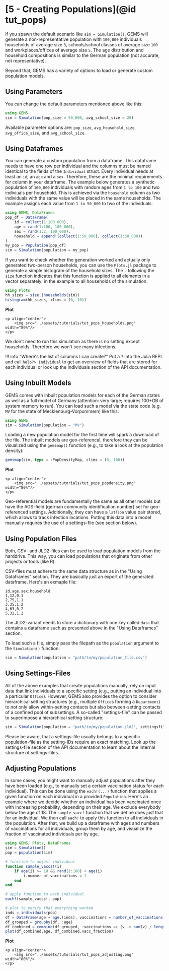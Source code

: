 # [5 - Creating Populations](@id tut_pops)

If you spawn the default scenario like `sim = Simulation()`, GEMS will generate a non-representative population with `100,000` individuals households of average size `3`, schools/school classes of average size `100` and workplaces/offices of average size `5`.
The age distribution and household compositions is similar to the German population (not accurate, not representative).

Beyond that, GEMS has a variety of options to load or generate custom population models.


## Using Parameters

You can change the default parameters mentioned above like this:

```julia
using GEMS
sim = Simulation(pop_size = 50_000, avg_school_size = 20)
```

Available parameter options are: `pop_size`, `avg_household_size`, `avg_office_size`, and `avg_school_size`.


## Using Dataframes

You can generate a custom population from a dataframe.
This dataframe needs to have one row per individual and the columns must be named identical to the fields of the `Individual` struct.
Every individual needs at least an `id`, an `age` and a `sex`.
Therefore, these are the minimal requirements for column in your dataframe.
The example below generates a synthetic population of `100,000` individuals with random ages from `1 to 100` and two indiviuals per household.
This is achieved via the `household` column as two individuals with the same value will be placed in the same households.
The example assigns each value from `1 to 50_000` to two of the individuals.

```julia
using GEMS, DataFrames
pop_df = DataFrame(
    id = collect(1:100_000),
    age = rand(1:100, 100_000),
    sex = rand(1:2, 100_000),
    household = append!(collect(1:50_000), collect(1:50_000))
)
my_pop = Population(pop_df)
sim = Simulation(population = my_pop)
```

If you want to check whether the generation worked and actually only generated two-person households, you can use the `Plots.jl` package to generate a simple histogram of the household sizes.
The `.` following the `size` function indicates that this function is applied to all elements in a vector separately; in the example to all households of the simulation.

```julia
using Plots
hh_sizes = size.(households(sim))
histogram(hh_sizes, xlims = (0, 10))
```

**Plot**

```@raw html
<p align="center">
    <img src="../assets/tutorials/tut_pops_households.png" width="80%"/>
</p>
``` 


We don't need to run this simulation as there is no setting except households.
Therefore we won't see many infections.

!!! info "Where's the list of columns I can create?"
    Put a `?` into the Julia REPL and call `help?> Individual` to get an overview of fields that are stored for each individual or look up the Individuals section of the API documentation.


## Using Inbuilt Models

GEMS comes with inbuilt population models for each of the German states as well as a full model of Germany (attention: very large; requires 100+GB of system memory to run).
You can load such a model via the state code (e.g. `MV` for the state of Mecklenburg-Vorpommern) like this:

```julia
using GEMS
sim = Simulation(population = "MV")
```

Loading a new population model for the first time will spark a download of the file.
The inbuilt models are geo-referencal, therefore they can be visualized using the `gemsmap()` function (e.g., to take a look at the population density):

```julia
gemsmap(sim, type = :PopDensityMap, clims = (0, 100))
```


**Plot**

```@raw html
<p align="center">
    <img src="../assets/tutorials/tut_pops_popdensity.png" width="80%"/>
</p>
``` 


Geo-referential models are fundamentally the same as all other models but have the AGS-field (german community identification number) set for geo-referenced settings.
Additionally, they can have a `lat`/`lon` value pair stored, which allows to track infection locations.
Putting this data into a model manually requires the use of a settings-file (see section below).

## Using Population Files

Both, CSV- and JLD2-files can be used to load population models from the harddrive.
This way, you can load populations that originate from other projects or tools (like R).

CSV-files must adhere to the same data structure as in the "Using Dataframes" section.
They are basically just an export of the generated dataframe.
Here's an exmaple file:

```csv
id,age,sex,household
1,12,0,1
2,75,1,1
3,35,1,2
4,63,0,2
5,32,1,2
```

The JLD2-variant needs to store a dictionary with one key called `data` that contains a dataframe such as presented above in the "Using Dataframes" section.

To load such a file, simply pass the filepath as the `population` argument to the `Simulation()` function:

```julia
sim = Simulation(population = "path/to/my/population_file.csv")
```

## Using Settings-Files

All of the above examples that create populations manually, rely on input data that link individuals to a specific setting (e.g., putting an individual into a particular `Office`).
However, GEMS also provides the option to consider hierarchical setting structures (e.g., multiple `Office`s forming a `Department`) to not only allow within-setting contacts but also between-setting contacts of a confined pool of subsettings.
A so-called "settings-file" can be passed to superimpose a hierarchical setting structure:

```julia
sim = Simulation(population = "path/to/my/population.jld2", settingsfile = "path/to/my/settings.jld2")
```

Please be aware, that a settings-file usually belongs to a specific population-file as the setting-IDs require an exact matching.
Look up the settings-file section of the API documentation to learn about the internal structure of settings-files.


## Adjusting Populations

In some cases, you might want to manually adjust populations after they have been loaded (e.g., to manually set a certain vaccination status for each individual).
This can be done using the `each!(...)` function that applies a given function on each individual in a provided `Population`.
Here's an example where we decide whether an individual has been vaccinated once with increasing probability, depending on their age.
We exclude everybody below the age of 18.
The `sample_vacc!` function that we define does just that for an individual. We then call `each!` to apply this function to all individuals in the population.
After that, we build up a dataframe with ages and numbers of vaccinations for all individuals, group them by age, and visualize the fraction of vaccinated individuals per by age.

```julia
using GEMS, Plots, DataFrames
sim = Simulation()
pop = population(sim)

# function to adjust individual
function sample_vaccs!(i)
    if age(i) >= 18 && rand(1:100) < age(i)
        i.number_of_vaccinations = 1
    end
end

# apply function to each individual
each!(sample_vaccs!, pop)

# plot to verify that everything worked
inds = individuals(pop)
df = DataFrame(age = age.(inds), vaccinations = number_of_vaccinations.(inds))
df_grouped = groupby(df, :age)
df_combined = combine(df_grouped, :vaccinations => (v -> sum(v) / length(v)) => :vacc_fraction)
plot(df_combined.age, df_combined.vacc_fraction)
```

**Plot**

```@raw html
<p align="center">
    <img src="../assets/tutorials/tut_pops_adjusting.png" width="80%"/>
</p>
``` 